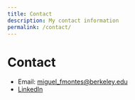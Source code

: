 ```yaml
---
title: Contact
description: My contact information
permalink: /contact/
---
```


# Contact

* Email: miguel_fmontes@berkeley.edu
* [LinkedIn](https://www.linkedin.com/in/miguelfmc/)
